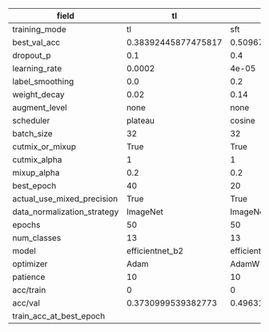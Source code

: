 | field                       | tl                  | sft                 | fft                |
|-----------------------------|---------------------|---------------------|--------------------|
| training_mode               | tl                  | sft                 | fft                |
| best_val_acc                | 0.38392445877475817 | 0.5096729617687702  | 0.5248733302625518 |
| dropout_p                   | 0.1                 | 0.4                 | 0.3                |
| learning_rate               | 0.0002              | 4e-05               | 1e-05              |
| label_smoothing             | 0.0                 | 0.2                 | 0.2                |
| weight_decay                | 0.02                | 0.14                | 0.03               |
| augment_level               | none                | none                | none               |
| scheduler                   | plateau             | cosine              | plateau            |
| batch_size                  | 32                  | 32                  | 32                 |
| cutmix_or_mixup             | True                | True                | True               |
| cutmix_alpha                | 1                   | 1                   | 1                  |
| mixup_alpha                 | 0.2                 | 0.2                 | 0.2                |
| best_epoch                  | 40                  | 20                  | 45                 |
| actual_use_mixed_precision  | True                | True                | True               |
| data_normalization_strategy | ImageNet            | ImageNet            | ImageNet           |
| epochs                      | 50                  | 50                  | 50                 |
| num_classes                 | 13                  | 13                  | 13                 |
| model                       | efficientnet_b2     | efficientnet_b2     | efficientnet_b2    |
| optimizer                   | Adam                | AdamW               | AdamW              |
| patience                    | 10                  | 10                  | 10                 |
| acc/train                   | 0                   | 0                   | 0                  |
| acc/val                     | 0.3730999539382773  | 0.49631506218332566 | 0.5179640718562875 |
| train_acc_at_best_epoch     |                     |                     |                    |